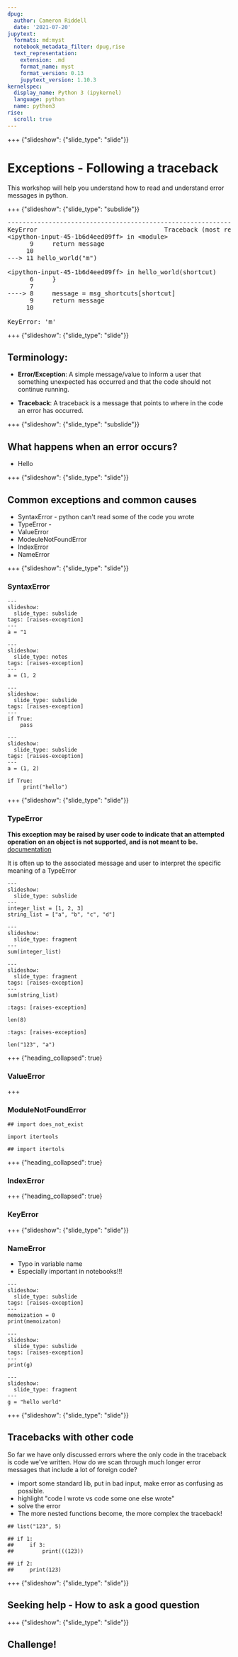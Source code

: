 ```yaml
---
dpug:
  author: Cameron Riddell
  date: '2021-07-20'
jupytext:
  formats: md:myst
  notebook_metadata_filter: dpug,rise
  text_representation:
    extension: .md
    format_name: myst
    format_version: 0.13
    jupytext_version: 1.10.3
kernelspec:
  display_name: Python 3 (ipykernel)
  language: python
  name: python3
rise:
  scroll: true
---
```


+++ {"slideshow": {"slide_type": "slide"}}

# Exceptions - Following a traceback
This workshop will help you understand how to read and understand error messages in python.

+++ {"slideshow": {"slide_type": "subslide"}}

<pre>
<span class="ansi-red-fg">---------------------------------------------------------------------------</span>
<span class="ansi-red-fg">KeyError</span>                                  Traceback (most recent call last)
<span class="ansi-green-fg">&lt;ipython-input-45-1b6d4eed09ff&gt;</span> in <span class="ansi-cyan-fg">&lt;module&gt;</span>
<span class="ansi-green-intense-fg ansi-bold">      9</span>     <span class="ansi-green-fg">return</span> message
<span class="ansi-green-intense-fg ansi-bold">     10</span> 
<span class="ansi-green-fg">---&gt; 11</span><span class="ansi-red-fg"> </span>hello_world<span class="ansi-blue-fg">(</span><span class="ansi-blue-fg">"m"</span><span class="ansi-blue-fg">)</span>

<span class="ansi-green-fg">&lt;ipython-input-45-1b6d4eed09ff&gt;</span> in <span class="ansi-cyan-fg">hello_world</span><span class="ansi-blue-fg">(shortcut)</span>
<span class="ansi-green-intense-fg ansi-bold">      6</span>     }
<span class="ansi-green-intense-fg ansi-bold">      7</span> 
<span class="ansi-green-fg">----&gt; 8</span><span class="ansi-red-fg">     </span>message <span class="ansi-blue-fg">=</span> msg_shortcuts<span class="ansi-blue-fg">[</span>shortcut<span class="ansi-blue-fg">]</span>
<span class="ansi-green-intense-fg ansi-bold">      9</span>     <span class="ansi-green-fg">return</span> message
<span class="ansi-green-intense-fg ansi-bold">     10</span> 

<span class="ansi-red-fg">KeyError</span>: 'm'
</pre>

+++ {"slideshow": {"slide_type": "slide"}}

## Terminology:
* **Error/Exception**: A simple message/value to inform a user that something unexpected has occurred and that the code should not continue running.

* **Traceback**: A traceback is a message that points to where in the code an error has occurred.

+++ {"slideshow": {"slide_type": "subslide"}}

## What happens when an error occurs?
* Hello

+++ {"slideshow": {"slide_type": "slide"}}

## Common exceptions and common causes
* SyntaxError - python can't read some of the code you wrote
* TypeError - 
* ValueError
* ModeuleNotFoundError
* IndexError
* NameError

+++ {"slideshow": {"slide_type": "slide"}}

### SyntaxError

```{code-cell} ipython3
---
slideshow:
  slide_type: subslide
tags: [raises-exception]
---
a = "1
```

```{code-cell} ipython3
---
slideshow:
  slide_type: notes
tags: [raises-exception]
---
a = (1, 2
```

```{code-cell} ipython3
---
slideshow:
  slide_type: subslide
tags: [raises-exception]
---
if True:
    pass
```

```{code-cell} ipython3
---
slideshow:
  slide_type: subslide
tags: [raises-exception]
---
a = (1, 2)

if True:
     print("hello")
```

+++ {"slideshow": {"slide_type": "slide"}}

### TypeError
**This exception may be raised by user code to indicate that an attempted operation on an object is not supported, and is not meant to be.** [documentation](https://docs.python.org/3/library/exceptions.html##TypeError)

It is often up to the associated message and user to interpret the specific meaning of a TypeError

```{code-cell} ipython3
---
slideshow:
  slide_type: subslide
---
integer_list = [1, 2, 3]
string_list = ["a", "b", "c", "d"]
```

```{code-cell} ipython3
---
slideshow:
  slide_type: fragment
---
sum(integer_list)
```

```{code-cell} ipython3
---
slideshow:
  slide_type: fragment
tags: [raises-exception]
---
sum(string_list)
```

```{code-cell} ipython3
:tags: [raises-exception]

len(8)
```

```{code-cell} ipython3
:tags: [raises-exception]

len("123", "a")
```

+++ {"heading_collapsed": true}

### ValueError

+++

### ModuleNotFoundError

```{code-cell} ipython3
## import does_not_exist
```

```{code-cell} ipython3
import itertools
```

```{code-cell} ipython3
## import itertols
```

+++ {"heading_collapsed": true}

### IndexError

+++ {"heading_collapsed": true}

### KeyError

+++ {"slideshow": {"slide_type": "slide"}}

### NameError
* Typo in variable name
* Especially important in notebooks!!!

```{code-cell} ipython3
---
slideshow:
  slide_type: subslide
tags: [raises-exception]
---
memoization = 0
print(memoizaton)
```

```{code-cell} ipython3
---
slideshow:
  slide_type: subslide
tags: [raises-exception]
---
print(g)
```

```{code-cell} ipython3
---
slideshow:
  slide_type: fragment
---
g = "hello world"
```

+++ {"slideshow": {"slide_type": "slide"}}

## Tracebacks with other code
So far we have only discussed errors where the only code in the traceback is code we've written. How do we scan through much longer error messages that include a lot of foreign code?

* import some standard lib, put in bad input, make error as confusing as possible.
* highlight "code I wrote vs code some one else wrote"
* solve the error
* The more nested functions become, the more complex the traceback!

```{code-cell} ipython3
## list("123", 5)
```

```{code-cell} ipython3
## if 1:
##     if 3:
##         print(((123))

## if 2:
##     print(123)
```

+++ {"slideshow": {"slide_type": "slide"}}

## Seeking help - How to ask a good question

+++ {"slideshow": {"slide_type": "slide"}}

## Challenge!
